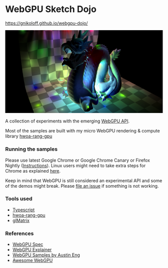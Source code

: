 # WebGPU Sketch Dojo

https://gnikoloff.github.io/webgpu-dojo/

![Sketch render](https://github.com/gnikoloff/webgpu-dojo/blob/gh-pages/src/assets/webgpu-sketch-dojo-social.png?raw=true)

A collection of experiments with the emerging [WebGPU API](https://gpuweb.github.io/gpuweb/).

Most of the samples are built with my micro WebGPU rendering & compute library [hwoa-rang-gpu](https://github.com/gnikoloff/hwoa-rang-gpu)

### Running the samples

Please use latest Google Chrome or Google Chrome Canary or Firefox Nightly ([Instructions](https://hacks.mozilla.org/2020/04/experimental-webgpu-in-firefox/)). Linux users might need to take extra steps for Chrome as explained [here](https://hacks.mozilla.org/2020/04/experimental-webgpu-in-firefox/).

Keep in mind that WebGPU is still considered an experimental API and some of the demos might break. Please [file an issue](https://github.com/gnikoloff/webgpu-dojo/issues) if something is not working.

### Tools used

- [Typescript](https://www.typescriptlang.org/)
- [hwoa-rang-gpu](https://github.com/gnikoloff/hwoa-rang-gpu)
- [glMatrix](https://glmatrix.net/)

### References

- [WebGPU Spec](https://www.w3.org/TR/webgpu/)
- [WebGPU Explainer](https://gpuweb.github.io/gpuweb/explainer/)
- [WebGPU Samples by Austin Eng](https://github.com/austinEng/webgpu-samples)
- [Awesome WebGPU](https://github.com/mikbry/awesome-webgpu)
